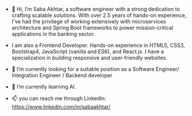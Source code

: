 - 👋 Hi, I’m Saba Akhtar, a software engineer with a strong dedication to crafting scalable solutions. With over 2.5 years of hands-on experience, I've had the privilege of working extensively with microservices architecture and Spring Boot frameworks to power mission-critical applications in the banking sector.
- I am also a Frontend Developer. Hands-on experience in HTML5, CSS3, Bootstrap4, JavaScript (vanilla and ES6), and React.js .I have a specialization in building responsive and user-friendly websites.


- 👀  I’m currently looking for a suitable position as  a Software Engineer/ Integration Engineer / Backend developer
- 🌱 I’m currently learning AI.
- 📫 you can reach me through LinkedIn: 
https://www.linkedin.com/in/sabaakhtar/
 

<!---
Any22/Any22 is a ✨ special ✨ repository because its `README.md` (this file) appears on your GitHub profile.
You can click the Preview link to take a look at your changes.
--->
